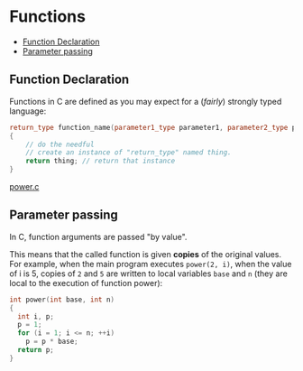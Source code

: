 # Functions

- [Function Declaration](#function-declaration)
- [Parameter passing](#parameter-passing)

## Function Declaration

Functions in C are defined as you may expect for a (*fairly*) strongly typed language:

```c++
return_type function_name(parameter1_type parameter1, parameter2_type parameter2)
{
    // do the needful
    // create an instance of "return_type" named thing.
    return thing; // return that instance
}
```

[power.c](./power.c)

## Parameter passing

In C, function arguments are passed "by value".

This means that the called function is given **copies** of the original values. For example, when the main program executes `power(2, i)`, when the value of i is 5, copies of `2` and `5` are written to local variables `base` and `n` (they are local to the execution of function power):

```c
int power(int base, int n)
{
  int i, p;                     
  p = 1;                        
  for (i = 1; i <= n; ++i)      
    p = p * base;
  return p;
}
```
